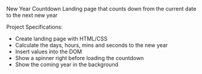 New Year Countdown
Landing page that counts down from the current date to the next new year

Project Specifications:
+ Create landing page with HTML/CSS
+ Calculate the days, hours, mins and seconds to the new year
+ Insert values into the DOM
+ Show a spinner right before loading the countdown
+ Show the coming year in the background
